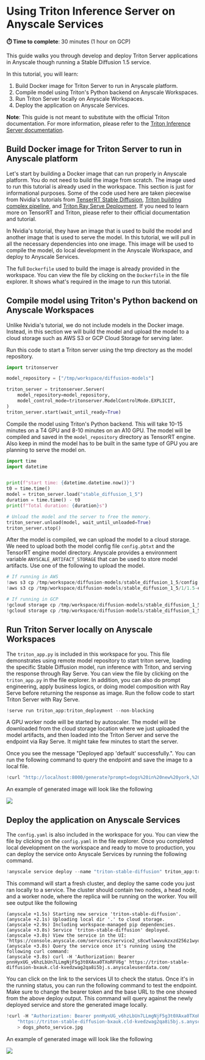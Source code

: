 # Using Triton Inference Server on Anyscale Services

**⏱️ Time to complete**: 30 minutes (1 hour on GCP)

This guide walks you through develop and deploy Triton Server applications in Anyscale
though running a Stable Diffusion 1.5 service.

In this tutorial, you will learn:
1. Build Docker image for Triton Server to run in Anyscale platform.
2. Compile model using Triton's Python backend on Anyscale Workspaces.
3. Run Triton Server locally on Anyscale Workspaces.
4. Deploy the application on Anyscale Services.

**Note**: This guide is not meant to substitute with the official Triton documentation.
For more information, please refer to the
[Triton Inference Server documentation](https://docs.nvidia.com/deeplearning/triton-inference-server/user-guide/docs/index.html).

## Build Docker image for Triton Server to run in Anyscale platform

Let's start by building a Docker image that can run properly in Anyscale platform. You
do not need to build the image from scratch. The image used to run this tutorial is
already used in the workspace. This section is just for informational purposes.
Some of the code used here are taken piecewise from Nvidia's tutorials from [TenserRT Stable Diffusion](https://github.com/NVIDIA/TensorRT/blob/release/10.0/demo/Diffusion/README.md),
[Triton building complex pipeline](https://github.com/triton-inference-server/tutorials/blob/r24.04/Conceptual_Guide/Part_6-building_complex_pipelines/README.md),
and [Triton Ray Serve Deployment](https://github.com/triton-inference-server/tutorials/tree/r24.04/Triton_Inference_Server_Python_API/examples/rayserve).
If you need to learn more on TensorRT and Triton, please refer to their official
documentation and tutorial.

In Nvidia's tutorial, they have an image that is used to build the model and
another image that is used to serve the model. In this tutorial, we will pull in all the
necessary dependencies into one image. This image will be used to compile the model,
do local development in the Anyscale Workspace, and deploy to Anyscale Services.

The full `Dockerfile` used to build the image is already provided in the workspace.
You can view the file by clicking on the `Dockerfile` in the file explorer. It shows
what's required in the image to run this tutorial.

## Compile model using Triton's Python backend on Anyscale Workspaces

Unlike Nvidia's tutorial, we do not include models in the Docker image. Instead, in this
section we will build the model and upload the model to a cloud storage such as AWS S3
or GCP Cloud Storage for serving later.

Run this code to start a Triton server using the tmp directory as the model repository.


```python
import tritonserver

model_repository = ["/tmp/workspace/diffusion-models"]

triton_server = tritonserver.Server(
    model_repository=model_repository,
    model_control_mode=tritonserver.ModelControlMode.EXPLICIT,
)
triton_server.start(wait_until_ready=True)
```

Compile the model using Triton's Python backend. This will take 10-15 minutes on a
T4 GPU and 8-10 minutes on an A10 GPU. The model will be compiled and saved in the
`model_repository` directory as TensorRT engine. Also keep in mind the model has to be
built in the same type of GPU you are planning to serve the model on.



```python
import time
import datetime


print(f"start time: {datetime.datetime.now()}")
t0 = time.time()
model = triton_server.load("stable_diffusion_1_5")
duration = time.time() - t0
print(f"Total duration: {duration}s")

# Unload the model and the server to free the memory.
triton_server.unload(model, wait_until_unloaded=True)
triton_server.stop()
```

After the model is compiled, we can upload the model to a cloud storage. We need to
upload both the model config file `config.pbtxt` and the TensorRT engine model
directory. Anyscale provides a environment variable `ANYSCALE_ARTIFACT_STORAGE` that
can be used to store model artifacts. Use one of the following to upload the model.


```python
# If running in AWS
!aws s3 cp /tmp/workspace/diffusion-models/stable_diffusion_1_5/config.pbtxt $ANYSCALE_ARTIFACT_STORAGE/triton_model_repository/stable_diffusion_1_5/config.pbtxt
!aws s3 cp /tmp/workspace/diffusion-models/stable_diffusion_1_5/1/1.5-engine-batch-size-1/ $ANYSCALE_ARTIFACT_STORAGE/triton_model_repository/stable_diffusion_1_5/1/1.5-engine-batch-size-1/ --recursive
```


```python
# If running in GCP
!gcloud storage cp /tmp/workspace/diffusion-models/stable_diffusion_1_5/config.pbtxt $ANYSCALE_ARTIFACT_STORAGE/triton_model_repository/stable_diffusion_1_5/config.pbtxt
!gcloud storage cp /tmp/workspace/diffusion-models/stable_diffusion_1_5/1/1.5-engine-batch-size-1/ $ANYSCALE_ARTIFACT_STORAGE/triton_model_repository/stable_diffusion_1_5/1/1.5-engine-batch-size-1/ --recursive
```

## Run Triton Server locally on Anyscale Workspaces

The `triton_app.py` is included in this workspace for you. This file demonstrates using
remote model repository to start triton serve, loading the specific Stable Diffusion
model, run inference with Triton, and serving the response through Ray Serve.
You can view the file by clicking on the `triton_app.py` in the file explorer. In
addition, you can also do prompt engineering, apply business logics, or doing model
composition with Ray Serve before returning the response as image. Run the follow code
to start Triton Server with Ray Serve.


```python
!serve run triton_app:triton_deployment --non-blocking
```

A GPU worker node will be started by autoscaler. The model will be downloaded from the
cloud storage location where we just uploaded the model artifacts, and then loaded into
the Triton Server and serve the endpoint via Ray Serve. It might take few minutes to
start the server.

Once you see the message "Deployed app 'default' successfully.". You can run the
following command to query the endpoint and save the image to a local file.


```python
!curl "http://localhost:8000/generate?prompt=dogs%20in%20new%20york,%20realistic,%204k,%20photograph" > dogs_photo.jpg
```

An example of generated image will look like the following

<img src="https://raw.githubusercontent.com/anyscale/templates/main/templates/triton_services/assets/dogs_photo.jpg"/>

## Deploy the application on Anyscale Services

The `config.yaml` is also included in the workspace for you. You can view the file by
clicking on the `config.yaml` in the file explorer. Once you completed local
development on the workspace and ready to move to production, you can deploy the
service onto Anyscale Services by running the following command.



```python
!anyscale service deploy --name "triton-stable-diffusion" triton_app:triton_deployment
```

This command will start a fresh cluster, and deploy the same code you just ran locally
to a service. The cluster should contain two nodes, a head node, and a worker node,
where the replica will be running on the worker. You will see output like the following

```commandline
(anyscale +1.5s) Starting new service 'triton-stable-diffusion'.
(anyscale +2.1s) Uploading local dir '.' to cloud storage.
(anyscale +2.9s) Including workspace-managed pip dependencies.
(anyscale +3.8s) Service 'triton-stable-diffusion' deployed.
(anyscale +3.8s) View the service in the UI: 'https://console.anyscale.com/services/service2_s8cwtlwwvukzxzd256z1wyqmj9'
(anyscale +3.8s) Query the service once it's running using the following curl command:
(anyscale +3.8s) curl -H 'Authorization: Bearer pnnHyxUG_v6hzLbUn7LLmgNjF5g3t0XAxa0TXoRFV6g' https://triton-stable-diffusion-bxauk.cld-kvedzwag2qa8i5bj.s.anyscaleuserdata.com/
```

You can click on the link to the services UI to check the status. Once it's in the
running status, you can run the following command to test the endpoint. Make sure to
change the bearer token and the base URL to the one showed from the above deploy output.
This command will query against the newly deployed service and store the generated image
locally.


```python
!curl -H "Authorization: Bearer pnnHyxUG_v6hzLbUn7LLmgNjF5g3t0XAxa0TXoRFV6g" \
    "https://triton-stable-diffusion-bxauk.cld-kvedzwag2qa8i5bj.s.anyscaleuserdata.com/generate?prompt=dogs%20in%20new%20york,%20realistic,%204k,%20photograph" \
    > dogs_photo_service.jpg
```

An example of generated image will look like the following

<img src="https://raw.githubusercontent.com/anyscale/templates/main/templates/triton_services/assets/dogs_photo_service.jpg"/>
